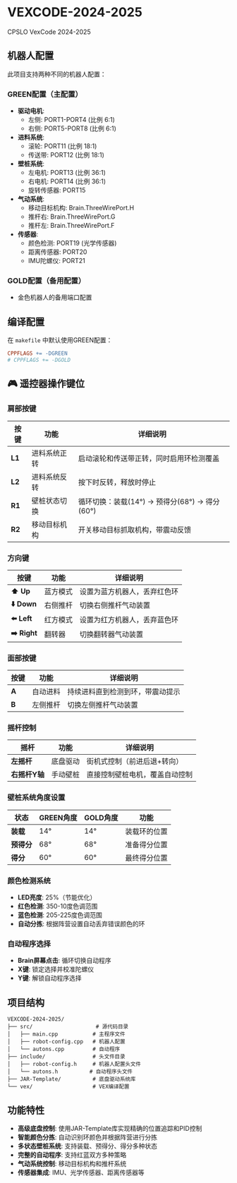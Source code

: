 # VEXCODE-2024-2025
CPSLO VexCode 2024-2025

## 机器人配置

此项目支持两种不同的机器人配置：

### GREEN配置（主配置）
- **驱动电机**: 
  - 左侧: PORT1-PORT4 (比例 6:1)
  - 右侧: PORT5-PORT8 (比例 6:1)
- **进料系统**: 
  - 滚轮: PORT11 (比例 18:1)
  - 传送带: PORT12 (比例 18:1)
- **壁桩系统**: 
  - 左电机: PORT13 (比例 36:1)
  - 右电机: PORT14 (比例 36:1)
  - 旋转传感器: PORT15
- **气动系统**:
  - 移动目标机构: Brain.ThreeWirePort.H
  - 推杆右: Brain.ThreeWirePort.G
  - 推杆左: Brain.ThreeWirePort.F
- **传感器**:
  - 颜色检测: PORT19 (光学传感器)
  - 距离传感器: PORT20
  - IMU陀螺仪: PORT21

### GOLD配置（备用配置）
- 金色机器人的备用端口配置

## 编译配置

在 `makefile` 中默认使用GREEN配置：
```makefile
CPPFLAGS += -DGREEN
# CPPFLAGS += -DGOLD
```

## 🎮 遥控器操作键位

### **肩部按键**
| 按键 | 功能 | 详细说明 |
|------|------|----------|
| **L1** | 进料系统正转 | 启动滚轮和传送带正转，同时启用环检测覆盖 |
| **L2** | 进料系统反转 | 按下时反转，释放时停止 |
| **R1** | 壁桩状态切换 | 循环切换：装载(14°) → 预得分(68°) → 得分(60°) |
| **R2** | 移动目标机构 | 开关移动目标抓取机构，带震动反馈 |

### **方向键**
| 按键 | 功能 | 详细说明 |
|------|------|----------|
| **⬆️ Up** | 蓝方模式 | 设置为蓝方机器人，丢弃红色环 |
| **⬇️ Down** | 右侧推杆 | 切换右侧推杆气动装置 |
| **⬅️ Left** | 红方模式 | 设置为红方机器人，丢弃蓝色环 |
| **➡️ Right** | 翻转器 | 切换翻转器气动装置 |

### **面部按键**
| 按键 | 功能 | 详细说明 |
|------|------|----------|
| **A** | 自动进料 | 持续进料直到检测到环，带震动提示 |
| **B** | 左侧推杆 | 切换左侧推杆气动装置 |

### **摇杆控制**
| 摇杆 | 功能 | 详细说明 |
|------|------|----------|
| **左摇杆** | 底盘驱动 | 街机式控制（前进后退+转向） |
| **右摇杆Y轴** | 手动壁桩 | 直接控制壁桩电机，覆盖自动控制 |

### **壁桩系统角度设置**
| 状态 | GREEN角度 | GOLD角度 | 功能 |
|------|-----------|----------|------|
| **装载** | 14° | 14° | 装载环的位置 |
| **预得分** | 68° | 68° | 准备得分位置 |
| **得分** | 60° | 60° | 最终得分位置 |

### **颜色检测系统**
- **LED亮度**: 25%（节能优化）
- **红色检测**: 350-10度色调范围
- **蓝色检测**: 205-225度色调范围
- **自动分拣**: 根据阵营设置自动丢弃错误颜色的环

### **自动程序选择**
- **Brain屏幕点击**: 循环切换自动程序
- **X键**: 锁定选择并校准陀螺仪
- **Y键**: 解锁自动程序选择

## 项目结构

```
VEXCODE-2024-2025/
├── src/                    # 源代码目录
│   ├── main.cpp           # 主程序文件
│   ├── robot-config.cpp   # 机器人配置
│   └── autons.cpp         # 自动程序
├── include/               # 头文件目录
│   ├── robot-config.h     # 机器人配置头文件
│   └── autons.h          # 自动程序头文件
├── JAR-Template/          # 底盘驱动系统库
└── vex/                   # VEX编译配置
```

## 功能特性

- **高级底盘控制**: 使用JAR-Template库实现精确的位置追踪和PID控制
- **智能颜色分拣**: 自动识别环颜色并根据阵营进行分拣
- **多状态壁桩系统**: 支持装载、预得分、得分多种状态
- **完整的自动程序**: 支持红蓝双方多种策略
- **气动系统控制**: 移动目标机构和推杆系统
- **传感器集成**: IMU、光学传感器、距离传感器等
